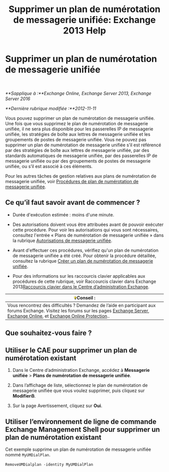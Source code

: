 ﻿---
title: 'Supprimer un plan de numérotation de messagerie unifiée: Exchange 2013 Help'
TOCTitle: Supprimer un plan de numérotation de messagerie unifiée
ms:assetid: c9b32ef6-432c-45ca-b94c-31bbcc973128
ms:mtpsurl: https://technet.microsoft.com/fr-fr/library/Bb124546(v=EXCHG.150)
ms:contentKeyID: 50479219
ms.date: 05/23/2018
mtps_version: v=EXCHG.150
ms.translationtype: MT
---

# Supprimer un plan de numérotation de messagerie unifiée

 

_**Sapplique à :**Exchange Online, Exchange Server 2013, Exchange Server 2016_

_**Dernière rubrique modifiée :**2012-11-11_

Vous pouvez supprimer un plan de numérotation de messagerie unifiée. Une fois que vous supprimez le plan de numérotation de messagerie unifiée, il ne sera plus disponible pour les passerelles IP de messagerie unifiée, les stratégies de boîte aux lettres de messagerie unifiée et les groupements de postes de messagerie unifiée. Vous ne pouvez pas supprimer un plan de numérotation de messagerie unifiée s’il est référencé par des stratégies de boîte aux lettres de messagerie unifiée, par des standards automatiques de messagerie unifiée, par des passerelles IP de messagerie unifiée ou par des groupements de postes de messagerie unifiée, ou s’il est associé à ces éléments.

Pour les autres tâches de gestion relatives aux plans de numérotation de messagerie unifiée, voir [Procédures de plan de numérotation de messagerie unifiée](um-dial-plan-procedures-exchange-2013-help.md).

## Ce qu’il faut savoir avant de commencer ?

  - Durée d'exécution estimée : moins d'une minute.

  - Des autorisations doivent vous être attribuées avant de pouvoir exécuter cette procédure. Pour voir les autorisations qui vous sont nécessaires, consultez l'entrée « Plans de numérotation de messagerie unifiée » dans la rubrique [Autorisations de messagerie unifiée](unified-messaging-permissions-exchange-2013-help.md).

  - Avant d'effectuer ces procédures, vérifiez qu'un plan de numérotation de messagerie unifiée a été créé. Pour obtenir la procédure détaillée, consultez la rubrique [Créer un plan de numérotation de messagerie unifiée](create-a-um-dial-plan-exchange-2013-help.md).

  - Pour des informations sur les raccourcis clavier applicables aux procédures de cette rubrique, voir Raccourcis clavier dans Exchange 2013[Raccourcis clavier dans le Centre d’administration Exchange](keyboard-shortcuts-in-the-exchange-admin-center-exchange-online-protection-help.md).

<table>
<thead>
<tr class="header">
<th><img src="images/Bb125224.tip(EXCHG.150).gif" title="Conseil" alt="Conseil" />Conseil :</th>
</tr>
</thead>
<tbody>
<tr class="odd">
<td>Vous rencontrez des difficultés ? Demandez de l’aide en participant aux forums Exchange. Visitez les forums sur les pages <a href="https://go.microsoft.com/fwlink/p/?linkid=60612">Exchange Server</a>, <a href="https://go.microsoft.com/fwlink/p/?linkid=267542">Exchange Online</a>, et <a href="https://go.microsoft.com/fwlink/p/?linkid=285351">Exchange Online Protection</a>..</td>
</tr>
</tbody>
</table>


## Que souhaitez-vous faire ?

## Utiliser le CAE pour supprimer un plan de numérotation existant

1.  Dans le Centre d’administration Exchange, accédez à **Messagerie unifiée** \> **Plans de numérotation de messagerie unifiée**.

2.  Dans l’affichage de liste, sélectionnez le plan de numérotation de messagerie unifiée que vous voulez supprimer, puis cliquez sur **Modifier**![Icône Supprimer](images/Dd979797.14f639f6-61e8-4418-bbfb-0db14de9d2f5(EXCHG.150).gif "Icône Supprimer").

3.  Sur la page Avertissement, cliquez sur **Oui**.

## Utiliser l’environnement de ligne de commande Exchange Management Shell pour supprimer un plan de numérotation existant

Cet exemple supprime un plan de numérotation de messagerie unifiée nommé `MyUMDialPlan`.

    RemoveUMDialplan -identity MyUMDialPlan

